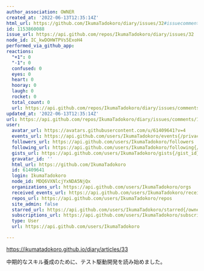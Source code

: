 ```yaml
---
author_association: OWNER
created_at: '2022-06-13T12:35:14Z'
html_url: https://github.com/IkumaTadokoro/diary/issues/32#issuecomment-1153860088
id: 1153860088
issue_url: https://api.github.com/repos/IkumaTadokoro/diary/issues/32
node_id: IC_kwDOHWTPVs5ExoH4
performed_via_github_app: 
reactions:
  "+1": 0
  "-1": 0
  confused: 0
  eyes: 0
  heart: 0
  hooray: 0
  laugh: 0
  rocket: 0
  total_count: 0
  url: https://api.github.com/repos/IkumaTadokoro/diary/issues/comments/1153860088/reactions
updated_at: '2022-06-13T12:35:14Z'
url: https://api.github.com/repos/IkumaTadokoro/diary/issues/comments/1153860088
user:
  avatar_url: https://avatars.githubusercontent.com/u/61409641?v=4
  events_url: https://api.github.com/users/IkumaTadokoro/events{/privacy}
  followers_url: https://api.github.com/users/IkumaTadokoro/followers
  following_url: https://api.github.com/users/IkumaTadokoro/following{/other_user}
  gists_url: https://api.github.com/users/IkumaTadokoro/gists{/gist_id}
  gravatar_id: ''
  html_url: https://github.com/IkumaTadokoro
  id: 61409641
  login: IkumaTadokoro
  node_id: MDQ6VXNlcjYxNDA5NjQx
  organizations_url: https://api.github.com/users/IkumaTadokoro/orgs
  received_events_url: https://api.github.com/users/IkumaTadokoro/received_events
  repos_url: https://api.github.com/users/IkumaTadokoro/repos
  site_admin: false
  starred_url: https://api.github.com/users/IkumaTadokoro/starred{/owner}{/repo}
  subscriptions_url: https://api.github.com/users/IkumaTadokoro/subscriptions
  type: User
  url: https://api.github.com/users/IkumaTadokoro

---
```

https://ikumatadokoro.github.io/diary/articles/33

中期的なスキル養成のために、テスト駆動開発を読み始めました。
